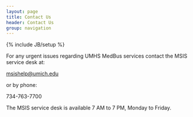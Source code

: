 ```yaml
---
layout: page
title: Contact Us
header: Contact Us
group: navigation
---
```

{% include JB/setup %}

For any urgent issues regarding UMHS MedBus services contact the MSIS service desk at:

<msishelp@umich.edu>

or by phone:

734-763-7700

The MSIS service desk is available 7 AM to 7 PM, Monday to Friday.


